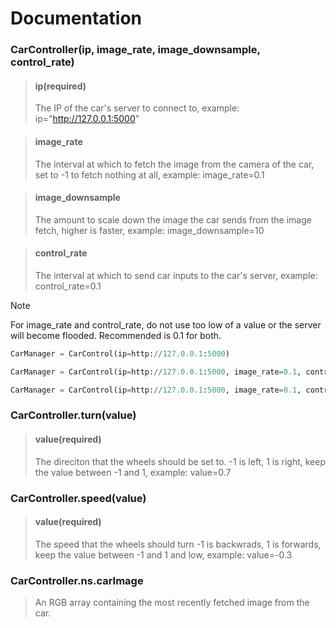 # Documentation

### CarController(ip, image_rate, image_downsample, control_rate)
> #### ip(required)
> The IP of the car's server to connect to, example: ip="http://127.0.0.1:5000"

> #### image_rate
> The interval at which to fetch the image from the camera of the car, set to -1 to fetch nothing at all, example: image_rate=0.1

> #### image_downsample
> The amount to scale down the image the car sends from the image fetch, higher is faster, example: image_downsample=10

> #### control_rate
> The interval at which to send car inputs to the car's server, example: control_rate=0.1</p>

> [!NOTE]
> For image_rate and control_rate, do not use too low of a value or the server will become flooded. Recommended is 0.1 for both.

```python
CarManager = CarControl(ip=http://127.0.0.1:5000)
```
```python
CarManager = CarControl(ip=http://127.0.0.1:5000, image_rate=0.1, control_rate=0.1)
```
```python
CarManager = CarControl(ip=http://127.0.0.1:5000, image_rate=0.1, control_rate=0.1, image_downsample=10)
```

### CarController.turn(value)

> #### value(required)
> The direciton that the wheels should be set to. -1 is left, 1 is right, keep the value between -1 and 1, example: value=0.7

### CarController.speed(value)
> #### value(required)
> The speed that the wheels should turn -1 is backwrads, 1 is forwards, keep the value between -1 and 1 and low, example: value=-0.3

### CarController.ns.carImage
> An RGB array containing the most recently fetched image from the car.
